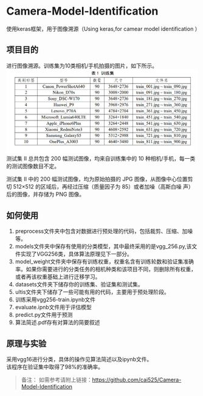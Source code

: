 # Camera-Model-Identification
  使用keras框架，用于图像溯源（Using keras,for camear model identification ）
 
 ## 项目目的
 进行图像溯源。训练集为10类相机/手机拍摄的图片，如下所示。  
 <img src="Read-Me-Images/datasetDescription.jpg">  
 测试集 II 总共包含 200 幅测试图像，均来自训练集中的 10 种相机/手机，每一类的测试图像数目不定。  
 
 测试集 II 中的 200 幅测试图像，均为原始拍摄的 JPG 图像，从图像中心位置剪切 512×512 的区域后，再经过压缩（质量因子为 85）或者加噪（高斯白噪
声）后的图像，并存储为 PNG 图像。  



 ## 如何使用
 1. preprocess文件夹中包含对数据进行预处理的代码，包括裁剪、压缩、加噪等。
 2. models文件夹中保存有使用的分类模型，其中最终采用的是vgg_256.py,该文件实现了VGG256类，具体算法原理见下一部分。
 3. model_weight文件夹中保存有训练权重，权重名含有训练轮数和验证集准确率。如果你需要进行的分类任务的相机种类和该项目不同，则删除所有权重，或者再该权重基础上进行迁移学习。
 4. datasets文件夹下储存你的训练集、验证集和测试集。
 5. ultis文件夹下储存了一些可能有用的代码，主要用于预处理阶段。
 6. 训练采用vgg256-train.ipynb文件
 7. evaluate.ipnb文件用于评估模型
 8. predict.py文件用于预测
 9. 算法简述.pdf存有对算法的简要叙述
 
 ## 原理与实验
 采用vgg16进行分类，具体的操作见算法简述以及ipynb文件。     
 该程序在验证集中取得了98%的准确率。

> 备注：
> 如需参考请附上链接：https://github.com/cai525/Camera-Model-Identification
